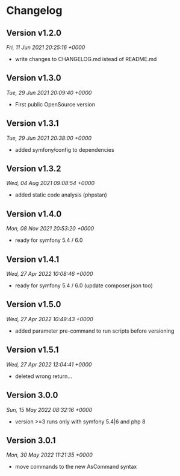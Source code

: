 # Changelog

## Version v1.2.0
*Fri, 11 Jun 2021 20:25:16 +0000*
- write changes to CHANGELOG.md istead of README.md


## Version v1.3.0
*Tue, 29 Jun 2021 20:09:40 +0000*
- First public OpenSource version


## Version v1.3.1
*Tue, 29 Jun 2021 20:38:00 +0000*
- added symfony/config to dependencies


## Version v1.3.2
*Wed, 04 Aug 2021 09:08:54 +0000*
- added static code analysis (phpstan)


## Version v1.4.0
*Mon, 08 Nov 2021 20:53:20 +0000*
- ready for symfony 5.4 / 6.0


## Version v1.4.1
*Wed, 27 Apr 2022 10:08:46 +0000*
- ready for symfony 5.4 / 6.0 (update composer.json too)


## Version v1.5.0
*Wed, 27 Apr 2022 10:49:43 +0000*
- added parameter pre-command to run scripts before versioning


## Version v1.5.1
*Wed, 27 Apr 2022 12:04:41 +0000*
- deleted wrong return...


## Version 3.0.0
*Sun, 15 May 2022 08:32:16 +0000*
- version >=3 runs only with symfony 5.4|6 and php 8


## Version 3.0.1
*Mon, 30 May 2022 11:21:35 +0000*
- move commands to the new AsCommand syntax
